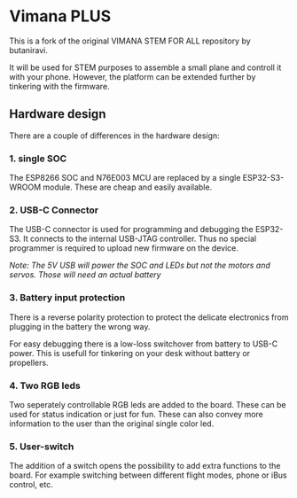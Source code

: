 # Vimana PLUS
This is a fork of the original VIMANA STEM FOR ALL repository by butaniravi. 

It will be used for STEM purposes to assemble a small plane and controll it with your phone.  However, the platform can be extended further by tinkering with the firmware.

## Hardware design
There are a couple of differences in the hardware design:
### 1. single SOC
The ESP8266 SOC and N76E003 MCU are replaced by a single ESP32-S3-WROOM module. These are cheap and easily available.
### 2. USB-C Connector
The USB-C connector is used for programming and debugging the ESP32-S3. It connects to the internal USB-JTAG controller. Thus no special programmer is required to upload new firmware on the device.

_Note: The 5V USB will power the SOC and LEDs but not the motors and servos. Those will need an actual battery_

### 3. Battery input protection
There is a reverse polarity protection to protect the delicate electronics from plugging in the battery the wrong way.

For easy debugging there is a low-loss switchover from battery to USB-C power. This is usefull for tinkering on your desk without battery or propellers.

### 4. Two RGB leds
Two seperately controllable RGB leds are added to the board. These can be used for status indication or just for fun. These can also convey more information to the user than the original single color led.

### 5. User-switch
The addition of a switch opens the possibility to add extra functions to the board. For example switching between different flight modes, phone or iBus control, etc.